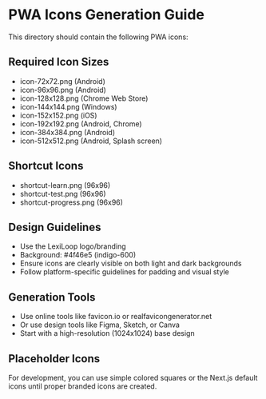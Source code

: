 # PWA Icons Generation Guide

This directory should contain the following PWA icons:

## Required Icon Sizes
- icon-72x72.png (Android)
- icon-96x96.png (Android)  
- icon-128x128.png (Chrome Web Store)
- icon-144x144.png (Windows)
- icon-152x152.png (iOS)
- icon-192x192.png (Android, Chrome)
- icon-384x384.png (Android)
- icon-512x512.png (Android, Splash screen)

## Shortcut Icons
- shortcut-learn.png (96x96)
- shortcut-test.png (96x96)
- shortcut-progress.png (96x96)

## Design Guidelines
- Use the LexiLoop logo/branding
- Background: #4f46e5 (indigo-600)
- Ensure icons are clearly visible on both light and dark backgrounds
- Follow platform-specific guidelines for padding and visual style

## Generation Tools
- Use online tools like favicon.io or realfavicongenerator.net
- Or use design tools like Figma, Sketch, or Canva
- Start with a high-resolution (1024x1024) base design

## Placeholder Icons
For development, you can use simple colored squares or the Next.js default icons until proper branded icons are created.